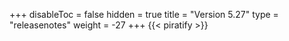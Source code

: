 +++
disableToc = false
hidden = true
title = "Version 5.27"
type = "releasenotes"
weight = -27
+++
{{< piratify >}}
